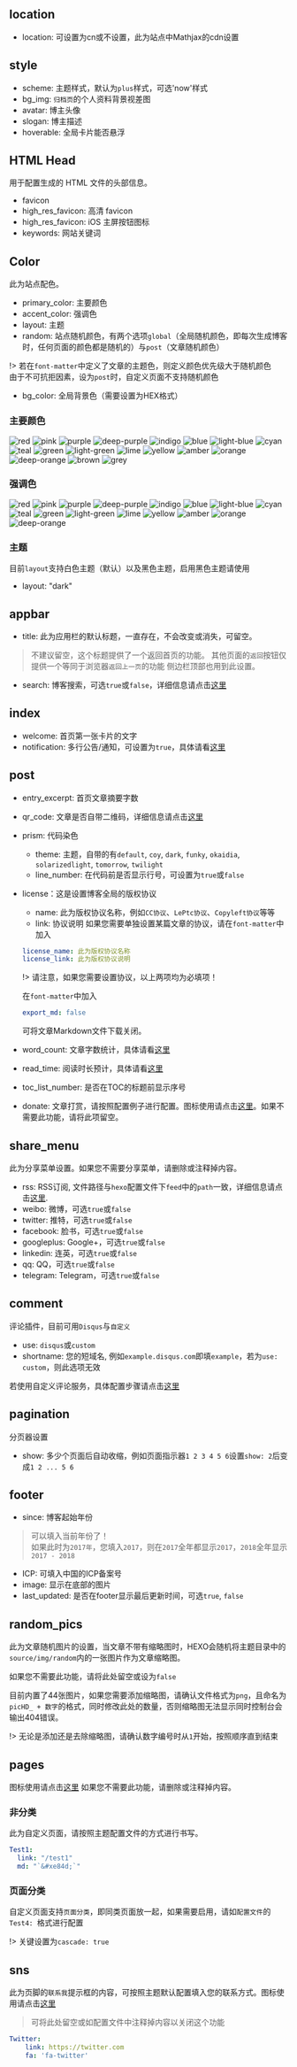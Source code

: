 ## location
- location: 可设置为cn或不设置，此为站点中Mathjax的cdn设置

## style
- scheme: 主题样式，默认为`plus`样式，可选'now'样式
- bg_img: `归档页`的个人资料背景视差图
- avatar: 博主头像
- slogan: 博主描述
- hoverable: 全局卡片能否悬浮

## HTML Head
用于配置生成的 HTML 文件的头部信息。
- favicon
- high_res_favicon: 高清 favicon
- high_res_favicon: iOS 主屏按钮图标
- keywords: 网站关键词

## Color
此为站点配色。
- primary_color: 主要颜色
- accent_color: 强调色
- layout: 主题
- random: 站点随机颜色，有两个选项`global`（全局随机颜色，即每次生成博客时，任何页面的颜色都是随机的）与`post`（文章随机颜色）

!> 若在`font-matter`中定义了文章的主题色，则定义颜色优先级大于随机颜色
<br>由于不可抗拒因素，设为`post`时，自定义页面不支持随机颜色

- bg_color: 全局背景色（需要设置为HEX格式）

### 主要颜色
![red](https://img.shields.io/badge/primary_color-red-%23F44336.svg?style=flat-square&colorB=F44336) ![pink](https://img.shields.io/badge/primary_color-pink-%23E91E63.svg?style=flat-square&colorB=E91E63) ![purple](https://img.shields.io/badge/primary_color-purple-%239C27B0.svg?style=flat-square&colorB=9C27B0) ![deep-purple](https://img.shields.io/badge/primary_color-deep--purple-%23673AB7.svg?style=flat-square&colorB=673AB7) ![indigo](https://img.shields.io/badge/primary_color-indigo-%233F51B5.svg?style=flat-square&colorB=3F51B5) ![blue](https://img.shields.io/badge/primary_color-blue-%232196F3.svg?style=flat-square&colorB=2196F3) ![light-blue](https://img.shields.io/badge/primary_color-light--blue-%2303A9F4.svg?style=flat-square&colorB=03A9F4) ![cyan](https://img.shields.io/badge/primary_color-cyan-%2300BCD4.svg?style=flat-square&colorB=00BCD4) ![teal](https://img.shields.io/badge/primary_color-teal-%23009688.svg?style=flat-square&colorB=009688) ![green](https://img.shields.io/badge/primary_color-green-%234CAF50.svg?style=flat-square&colorB=4CAF50) ![light-green](https://img.shields.io/badge/primary_color-light--green-%238BC34A.svg?style=flat-square&colorB=8BC34A) ![lime](https://img.shields.io/badge/primary_color-lime-%23CDDC39.svg?style=flat-square&colorB=CDDC39) ![yellow](https://img.shields.io/badge/primary_color-yellow-%23FFEB3B.svg?style=flat-square&colorB=FFEB3B) ![amber](https://img.shields.io/badge/primary_color-amber-%23FFC107.svg?style=flat-square&colorB=FFC107) ![orange](https://img.shields.io/badge/primary_color-orange-%23FF9800.svg?style=flat-square&colorB=FF9800) ![deep-orange](https://img.shields.io/badge/primary_color-deep--orange-%23FF5722.svg?style=flat-square&colorB=FF5722) ![brown](https://img.shields.io/badge/primary_color-brown-%23795548.svg?style=flat-square&colorB=795548) ![grey](https://img.shields.io/badge/primary_color-grey-%239E9E9E.svg?style=flat-square&colorB=9E9E9E)

### 强调色
![red](https://img.shields.io/badge/accent_color-red-%23FF5252.svg?style=flat-square&colorB=FF5252) ![pink](https://img.shields.io/badge/accent_color-pink-%23FF4081.svg?style=flat-square&colorB=FF4081) ![purple](https://img.shields.io/badge/accent_color-purple-%23E040FB.svg?style=flat-square&colorB=E040FB) ![deep-purple](https://img.shields.io/badge/accent_color-deep--purple-%237C4DFF.svg?style=flat-square&colorB=7C4DFF) ![indigo](https://img.shields.io/badge/accent_color-indigo-%23536DFE.svg?style=flat-square&colorB=536DFE) ![blue](https://img.shields.io/badge/accent_color-blue-%23448AFF.svg?style=flat-square&colorB=448AFF) ![light-blue](https://img.shields.io/badge/accent_color-light--blue-%2340C4FF.svg?style=flat-square&colorB=40C4FF) ![cyan](https://img.shields.io/badge/accent_color-cyan-%2318FFFF.svg?style=flat-square&colorB=18FFFF) ![teal](https://img.shields.io/badge/accent_color-teal-%2364FFDA.svg?style=flat-square&colorB=64FFDA) ![green](https://img.shields.io/badge/accent_color-green-%2369F0AE.svg?style=flat-square&colorB=69F0AE) ![light-green](https://img.shields.io/badge/accent_color-light--green-%23B2FF59.svg?style=flat-square&colorB=B2FF59) ![lime](https://img.shields.io/badge/accent_color-lime-%23EEFF41.svg?style=flat-square&colorB=EEFF41) ![yellow](https://img.shields.io/badge/accent_color-yellow-%23FFFF00.svg?style=flat-square&colorB=FFFF00) ![amber](https://img.shields.io/badge/accent_color-amber-%23FFD740.svg?style=flat-square&colorB=FFD740) ![orange](https://img.shields.io/badge/accent_color-orange-%23FFAB40.svg?style=flat-square&colorB=FFAB40) ![deep-orange](https://img.shields.io/badge/accent_color-deep--orange-%23FF6E40.svg?style=flat-square&colorB=FF6E40)

### 主题
目前`layout`支持白色主题（默认）以及黑色主题，启用黑色主题请使用
- layout: "dark"

## appbar
- title: 此为应用栏的默认标题，一直存在，不会改变或消失，可留空。
> 不建议留空，这个标题提供了一个返回首页的功能。
> 其他页面的`返回`按钮仅提供一个等同于浏览器`返回上一页`的功能
> 侧边栏顶部也用到此设置。

- search: 博客搜索，可选`true`或`false`，详细信息请点击[这里](/zh-cn/plugins?id=搜索)

## index
- welcome: 首页第一张卡片的文字
- notification: 多行公告/通知，可设置为`true`，具体请看[这里](/zh-cn/advanced?id=notification)

## post
- entry_excerpt: 首页文章摘要字数
- qr_code: 文章是否自带二维码，详细信息请点击[这里](/zh-cn/plugins?id=qr_code)
- prism: 代码染色
  - theme: 主题，自带的有`default`, `coy`, `dark`, `funky`, `okaidia`, `solarizedlight`, `tomorrow`, `twilight`
  - line_number: 在代码前是否显示行号，可设置为`true`或`false`
- license：这是设置博客全局的版权协议
  - name: 此为版权协议名称，例如`CC协议`、`LePtc协议`、`Copyleft协议`等等
  - link: 协议说明
  如果您需要单独设置某篇文章的协议，请在`font-matter`中加入
  ```` yaml
  license_name: 此为版权协议名称
  license_link: 此为版权协议说明
  ````

  !> 请注意，如果您需要设置协议，以上两项均为必填项！

  在`font-matter`中加入
  ```` yaml
  export_md: false
  ````
  可将文章Markdown文件下载关闭。

- word_count: 文章字数统计，具体请看[这里](/zh-cn/plugins?id=word_count)
- read_time: 阅读时长预计，具体请看[这里](/zh-cn/plugins?id=word_count)
- toc_list_number: 是否在TOC的标题前显示序号
- donate: 文章打赏，请按照配置例子进行配置。图标使用请点击[这里](/zh-cn/advanced?id=icons)。如果不需要此功能，请将此项留空。

## share_menu
此为分享菜单设置。如果您不需要分享菜单，请删除或注释掉内容。
- rss: RSS订阅, 文件路径与`hexo`配置文件下`feed`中的`path`一致，详细信息请点击[这里](/zh-cn/plugins?id=rss).
- weibo: 微博，可选`true`或`false`
- twitter: 推特，可选`true`或`false`
- facebook: 脸书，可选`true`或`false`
- googleplus: Google+，可选`true`或`false`
- linkedin: 连英，可选`true`或`false`
- qq: QQ，可选`true`或`false`
- telegram: Telegram，可选`true`或`false`

## comment
评论插件，目前可用`Disqus`与`自定义`
- use: `disqus`或`custom`
- shortname: 您的短域名, 例如`example.disqus.com`即填`example`，若为`use: custom`，则此选项无效

若使用自定义评论服务，具体配置步骤请点击[这里](/zh-cn/advanced?id=customcomment)

## pagination
分页器设置
- show: 多少个页面后自动收缩，例如页面指示器`1 2 3 4 5 6`设置`show: 2`后变成`1 2 ... 5 6`

## footer
- since: 博客起始年份

> 可以填入当前年份了！
<br>如果此时为`2017年`，您填入`2017`，则在`2017`全年都显示`2017`，`2018`全年显示`2017 - 2018`

- ICP: 可填入中国的ICP备案号
- image: 显示在底部的图片
- last_updated: 是否在footer显示最后更新时间，可选`true`, `false`

## random_pics
此为文章随机图片的设置，当文章不带有缩略图时，HEXO会随机将主题目录中的`source/img/random`内的一张图片作为文章缩略图。

如果您不需要此功能，请将此处留空或设为`false`

目前内置了44张图片，如果您需要添加缩略图，请确认文件格式为`png`，且命名为`picHD_ + 数字`的格式，同时修改此处的数量，否则缩略图无法显示同时控制台会输出404错误。

!> 无论是添加还是去除缩略图，请确认数字编号时从`1`开始，按照顺序直到结束

## pages
图标使用请点击[这里](/zh-cn/advanced?id=icons)
如果您不需要此功能，请删除或注释掉内容。

### 非分类
此为自定义页面，请按照主题配置文件的方式进行书写。
```` yaml
Test1:
  link: "/test1"
  md: "`&#xe84d;`"
````

### 页面分类
自定义页面支持`页面分类`，即同类页面放一起，如果需要启用，请如`配置文件`的`Test4: `格式进行配置

!> 关键设置为`cascade: true`

## sns
此为页脚的`联系我`提示框的内容，可按照主题默认配置填入您的联系方式。图标使用请点击[这里](/zh-cn/advanced?id=icons)
> 可将此处留空或如配置文件中注释掉内容以关闭这个功能

```` yaml
Twitter:
    link: https://twitter.com
    fa: 'fa-twitter'
````
